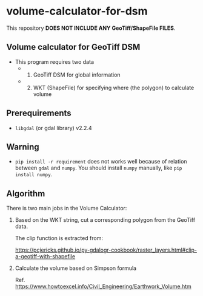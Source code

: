 # volume-calculator-for-dsm

This repository **DOES NOT INCLUDE ANY GeoTiff/ShapeFile FILES**.

## Volume calculator for GeoTiff DSM
- This program requires two data
  - 1. GeoTiff DSM for global information
  - 2. WKT (ShapeFile) for specifying where (the polygon) to calculate volume
  
## Prerequirements
- `libgdal` (or gdal library) v2.2.4

## Warning
- `pip install -r requirement` does not works well because of relation between `gdal` and `numpy`.
  You should install `numpy` manually, like `pip install numpy`.


## Algorithm
There is two main jobs in the Volume Calculator:

1. Based on the WKT string, cut a corresponding polygon from the GeoTiff data.

    The clip function is extracted from:
    
    https://pcjericks.github.io/py-gdalogr-cookbook/raster_layers.html#clip-a-geotiff-with-shapefile
    
2. Calculate the volume based on Simpson formula

    Ref. https://www.howtoexcel.info/Civil_Engineering/Earthwork_Volume.htm